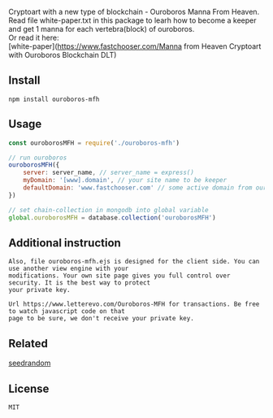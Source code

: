 Cryptoart with a new type of blockchain - Ouroboros Manna From Heaven.  
Read file white-paper.txt in this package to learh how to become a keeper and get 1 manna for each vertebra(block) of ouroboros.  
Or read it here:  
[white-paper](https://www.fastchooser.com/Manna from Heaven Cryptoart with Ouroboros Blockchain DLT)

Install
----------------
```
npm install ouroboros-mfh
```

Usage
----------------
```js
const ouroborosMFH = require('./ouroboros-mfh')

// run ouroboros
ouroborosMFH({ 
    server: server_name, // server_name = express()
    myDomain: '[www].domain', // your site name to be keeper
    defaultDomain: 'www.fastchooser.com' // some active domain from ouroboros when you have no ouroboros chain
})    

// set chain-collection in mongodb into global variable
global.ouroborosMFH = database.collection('ouroborosMFH')
```

Additional instruction
----------------
```
Also, file ouroboros-mfh.ejs is designed for the client side. You can use another view engine with your  
modifications. Your own site page gives you full control over security. It is the best way to protect  
your private key.  

Url https://www.letterevo.com/Ouroboros-MFH for transactions. Be free to watch javascript code on that  
page to be sure, we don't receive your private key.  
```

Related
----------------
[seedrandom](https://github.com/davidbau/seedrandom')


License
----------------
```
MIT
```
